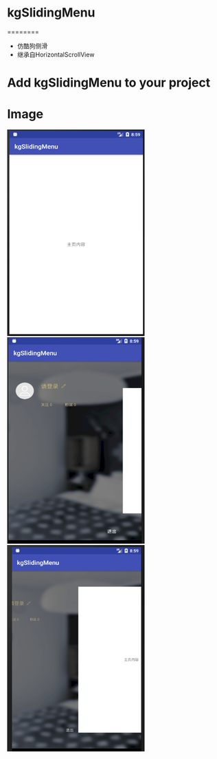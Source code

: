 # kgSlidingMenu

========
- 仿酷狗侧滑
- 继承自HorizontalScrollView

Add kgSlidingMenu to your project
========

Image
========
<img src="https://github.com/xiansenxuan/kgSlidingMenu/blob/master/images/2018-05-26_165920.png" width = "320" height = "480" alt="sample"/>
<img src="https://github.com/xiansenxuan/kgSlidingMenu/blob/master/images/2018-05-26_165931.png" width = "320" height = "480" alt="sample"/>
<img src="https://github.com/xiansenxuan/kgSlidingMenu/blob/master/images/2018-05-26_165946.png" width = "320" height = "480" alt="sample"/>
